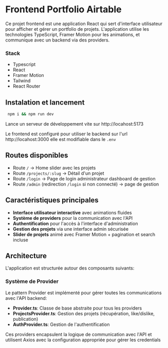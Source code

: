# Frontend Portfolio Airtable

Ce projet frontend est une application React qui sert d'interface utilisateur pour afficher et gérer un portfolio de projets. L'application utilise les technologies TypeScript, Framer Motion pour les animations, et communique avec un backend via des providers.

### Stack
- Typescript
- React
- Framer Motion
- Tailwind
- React Router

## Instalation et lancement

```bash
 npm i && npm run dev
```
Lance un serveur de développement vite sur http://locahost:5173

Le frontend est configuré pour utiliser le backend sur l'url http://locahost:3000 elle est modifiable dans le `.env`


## Routes disponibles

- Route `/` -> Home slider avec les projets
- Route `/projects/:slug` -> Détail d'un projet
- Route `/login` -> Page de login administrateur dashboard de gestion
- Route `/admin` (redirection `/login` si non connecté) -> page de gestion 

## Caractéristiques principales

- **Interface utilisateur interactive** avec animations fluides
- **Système de providers** pour la communication avec l'API
- **Authentification** pour l'accès à l'interface d'administration
- **Gestion des projets** via une interface admin sécurisée
- **Slider de projets** animé avec Framer Motion + pagination et search incluse

## Architecture

L'application est structurée autour des composants suivants:

### Système de Provider

Le pattern Provider est implémenté pour gérer toutes les communications avec l'API backend:

- **Provider.ts**: Classe de base abstraite pour tous les providers
- **ProjectsProvider.ts**: Gestion des projets (récupération, like/dislike, publication)
- **AuthProvider.ts**: Gestion de l'authentification

Ces providers encapsulent la logique de communication avec l'API et utilisent Axios avec la configuration appropriée pour gérer les credentials
